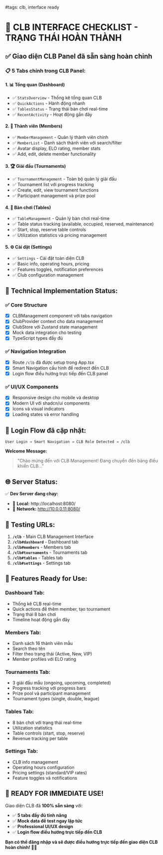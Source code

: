 #tags: clb, interface ready
# 🎯 CLB INTERFACE CHECKLIST - TRẠNG THÁI HOÀN THÀNH

## ✅ **Giao diện CLB Panel đã sẵn sàng hoàn chỉnh**

### 📋 **5 Tabs chính trong CLB Panel:**

#### 1. **📊 Tổng quan (Dashboard)**
- ✅ `StatsOverview` - Thống kê tổng quan CLB
- ✅ `QuickActions` - Hành động nhanh
- ✅ `TablesStatus` - Trạng thái bàn chơi real-time
- ✅ `RecentActivity` - Hoạt động gần đây

#### 2. **👥 Thành viên (Members)**
- ✅ `MemberManagement` - Quản lý thành viên chính
- ✅ `MemberList` - Danh sách thành viên với search/filter
- ✅ Avatar display, ELO rating, member stats
- ✅ Add, edit, delete member functionality

#### 3. **🏆 Giải đấu (Tournaments)**  
- ✅ `TournamentManagement` - Toàn bộ quản lý giải đấu
- ✅ Tournament list với progress tracking
- ✅ Create, edit, view tournament functions
- ✅ Participant management và prize pool

#### 4. **🎱 Bàn chơi (Tables)**
- ✅ `TableManagement` - Quản lý bàn chơi real-time
- ✅ Table status tracking (available, occupied, reserved, maintenance)
- ✅ Start, stop, reserve table controls
- ✅ Utilization statistics và pricing management

#### 5. **⚙️ Cài đặt (Settings)**
- ✅ `Settings` - Cài đặt toàn diện CLB
- ✅ Basic info, operating hours, pricing
- ✅ Features toggles, notification preferences
- ✅ Club configuration management

## 🔧 **Technical Implementation Status:**

### ✅ **Core Structure**
- [x] CLBManagement component với tabs navigation
- [x] ClubProvider context cho data management  
- [x] ClubStore với Zustand state management
- [x] Mock data integration cho testing
- [x] TypeScript types đầy đủ

### ✅ **Navigation Integration**
- [x] Route `/clb` đã được setup trong App.tsx
- [x] Smart Navigation cấu hình để redirect đến CLB
- [x] Login flow điều hướng trực tiếp đến CLB panel

### ✅ **UI/UX Components**
- [x] Responsive design cho mobile và desktop
- [x] Modern UI với shadcn/ui components
- [x] Icons và visual indicators
- [x] Loading states và error handling

## 🎯 **Login Flow đã cập nhật:**

```
User Login → Smart Navigation → CLB Role Detected → /clb
```

**Welcome Message:** 
> "Chào mừng đến với CLB Management! Đang chuyển đến bảng điều khiển CLB..."

## 🌐 **Server Status:**

✅ **Dev Server đang chạy:**
- 🔗 **Local:** http://localhost:8080/
- 🔗 **Network:** http://10.0.0.11:8080/

## 🧪 **Testing URLs:**

1. **`/clb`** - Main CLB Management Interface
2. **`/clb#dashboard`** - Dashboard tab  
3. **`/clb#members`** - Members tab
4. **`/clb#tournaments`** - Tournaments tab
5. **`/clb#tables`** - Tables tab
6. **`/clb#settings`** - Settings tab

## 📱 **Features Ready for Use:**

### **Dashboard Tab:**
- Thống kê CLB real-time
- Quick actions để thêm member, tạo tournament
- Trạng thái 8 bàn chơi
- Timeline hoạt động gần đây

### **Members Tab:**
- Danh sách 16 thành viên mẫu
- Search theo tên
- Filter theo trạng thái (Active, New, VIP)
- Member profiles với ELO rating

### **Tournaments Tab:**
- 3 giải đấu mẫu (ongoing, upcoming, completed)
- Progress tracking với progress bars
- Prize pool và participant management
- Tournament types (single, double, league)

### **Tables Tab:**
- 8 bàn chơi với trạng thái real-time
- Utilization statistics
- Table controls (start, stop, reserve)
- Revenue tracking per table

### **Settings Tab:**
- CLB info management
- Operating hours configuration
- Pricing settings (standard/VIP rates)
- Feature toggles và notifications

## 🎉 **READY FOR IMMEDIATE USE!**

Giao diện CLB đã **100% sẵn sàng** với:
- ✅ **5 tabs đầy đủ tính năng**
- ✅ **Mock data để test ngay lập tức**
- ✅ **Professional UI/UX design**
- ✅ **Login flow điều hướng trực tiếp đến CLB**

**Bạn có thể đăng nhập và sẽ được điều hướng trực tiếp đến giao diện CLB hoàn chỉnh! 🎱🎯**
